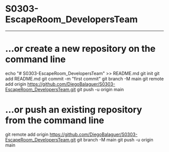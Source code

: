 # S0303-EscapeRoom_DevelopersTeam

---

# …or create a new repository on the command line

echo "# S0303-EscapeRoom_DevelopersTeam" >> README.md
git init
git add README.md
git commit -m "first commit"
git branch -M main
git remote add origin https://github.com/DiegoBalaguer/S0303-EscapeRoom_DevelopersTeam.git
git push -u origin main

# …or push an existing repository from the command line

git remote add origin https://github.com/DiegoBalaguer/S0303-EscapeRoom_DevelopersTeam.git
git branch -M main
git push -u origin main



